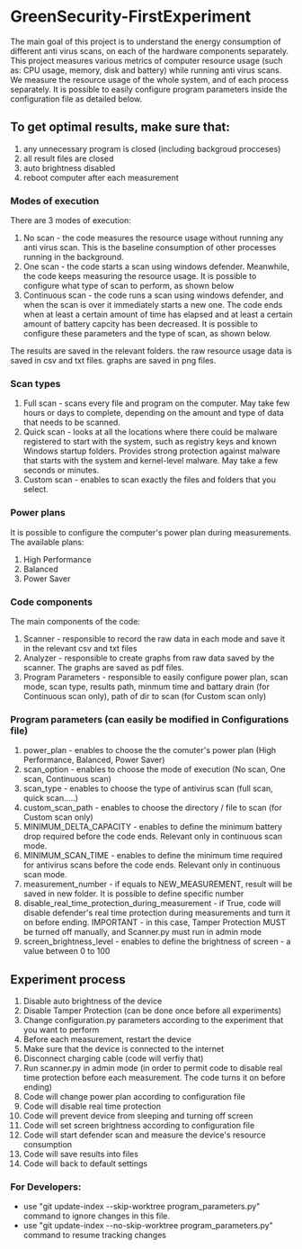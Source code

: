 # GreenSecurity-FirstExperiment

The main goal of this project is to understand the energy consumption of different anti virus scans, on each of the hardware components separately.
This project measures various metrics of computer resource usage (such as: CPU usage, memory, disk and battery) while running anti virus scans. 
We measure the resource usage of the whole system, and of each process separately. It is possible to easily configure program parameters inside the configuration file as detailed below.

## To get optimal results, make sure that:
1. any unnecessary program is closed (including backgroud procceses)
2. all result files are closed
3. auto brightness disabled
4. reboot computer after each measurement 

### Modes of execution
There are 3 modes of execution:
1. No scan - the code measures the resource usage without running any anti virus scan. This is the baseline consumption of other processes running in the background.
2. One scan - the code starts a scan using windows defender. Meanwhile, the code keeps measuring the resource usage. It is possible to configure what type of scan to perform, as shown below
3. Continuous scan - the code runs a scan using windows defender, and when the scan is over it immediately starts a new one. The code ends when at least a certain amount of time has elapsed and at least a certain amount of battery capcity has been decreased. It is possible to configure these parameters and the type of scan, as shown below.

The results are saved in the relevant folders. the raw resource usage data is saved in csv and txt files. graphs are saved in png files.

### Scan types
1. Full scan - scans every file and program on the computer. May take few hours or days to complete, depending on the amount and type of data that needs to be scanned.
2. Quick scan - looks at all the locations where there could be malware registered to start with the system, such as registry keys and known Windows startup folders. Provides strong protection against malware that starts with the system and kernel-level malware. May take a few seconds or minutes.
3. Custom scan - enables to scan exactly the files and folders that you select.

### Power plans
It is possible to configure the computer's power plan during measurements. The available plans:
1. High Performance
2. Balanced
3. Power Saver

### Code components
The main components of the code:
1. Scanner - responsible to record the raw data in each mode and save it in the relevant csv and txt files
2. Analyzer - responsible to create graphs from raw data saved by the scanner. The graphs are saved as pdf files.
3. Program Parameters - responsible to easily configure power plan, scan mode, scan type, results path, minmum time and battary drain (for Continuous scan only), path of dir to scan (for Custom scan only)


### Program parameters (can easily be modified in Configurations file)
1. power_plan - enables to choose the the comuter's power plan (High Performance, Balanced, Power Saver)
2. scan_option - enables to choose the mode of execution (No scan, One scan, Continuous scan)
3. scan_type - enables to choose the type of antivirus scan (full scan, quick scan.....)
4. custom_scan_path - enables to choose the directory / file to scan (for Custom scan only)
5. MINIMUM_DELTA_CAPACITY - enables to define the minimum battery drop required before the code ends. Relevant only in continuous scan mode.
6. MINIMUM_SCAN_TIME - enables to define the minimum time required for antivirus scans before the code ends. Relevant only in continuous scan mode.
7. measurement_number - if equals to NEW_MEASUREMENT, result will be saved in new folder. It is possible to define specific number
8. disable_real_time_protection_during_measurement - if True, code will disable defender's real time protection during measurements and turn it on before ending. IMPORTANT - in this case, Tamper Protection MUST be turned off manually, and Scanner.py must run in admin mode
9. screen_brightness_level - enables to define the brightness of screen - a value between 0 to 100


## Experiment process
1. Disable auto brightness of the device
2. Disable Tamper Protection (can be done once before all experiments)
3. Change configuration.py parameters according to the experiment that you want to perform
4. Before each measurement, restart the device
5. Make sure that the device is connected to the internet
6. Disconnect charging cable (code will verfiy that)
7. Run scanner.py in admin mode (in order to permit code to disable real time protection before each measurement. The code turns it on before ending)
8. Code will change power plan according to configuration file
9. Code will disable real time protection
10. Code will prevent device from sleeping and turning off screen
11. Code will set screen brightness according to configuration file
12. Code will start defender scan and measure the device's resource consumption 
13. Code will save results into files
14. Code will back to default settings

### For Developers:
* use "git update-index --skip-worktree program_parameters.py" command to ignore changes in this file.
* use "git update-index --no-skip-worktree program_parameters.py" command to resume tracking changes

